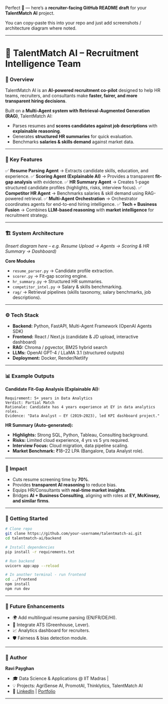 Perfect 🙌 — here’s a **recruiter-facing GitHub README draft** for your **TalentMatch AI** project.

You can copy-paste this into your repo and just add screenshots / architecture diagram where noted.

---

# 🚀 TalentMatch AI – Recruitment Intelligence Team

### 🔹 Overview

TalentMatch AI is an **AI-powered recruitment co-pilot** designed to help HR teams, recruiters, and consultants make **faster, fairer, and more transparent hiring decisions**.

Built on a **Multi-Agent system with Retrieval-Augmented Generation (RAG)**, TalentMatch AI:

* Parses resumes and **scores candidates against job descriptions** with **explainable reasoning**.
* Generates **structured HR summaries** for quick evaluation.
* Benchmarks **salaries & skills demand** against market data.

---

### 🌟 Key Features

✅ **Resume Parsing Agent** → Extracts candidate skills, education, and experience.
✅ **Scoring Agent (Explainable AI)** → Provides a transparent **fit-gap analysis** with evidence.
✅ **HR Summary Agent** → Creates 1-page structured candidate profiles (highlights, risks, interview focus).
✅ **Competitor HR Agent** → Benchmarks salaries & skill demand using RAG-powered retrieval.
✅ **Multi-Agent Orchestration** → Orchestrator coordinates agents for end-to-end hiring intelligence.
✅ **Tech + Business Fusion** → Combines **LLM-based reasoning** with **market intelligence** for recruitment strategy.

---

### 🏗️ System Architecture

*(Insert diagram here – e.g. Resume Upload → Agents → Scoring & HR Summary → Dashboard)*

**Core Modules**

* `resume_parser.py` → Candidate profile extraction.
* `scorer.py` → Fit-gap scoring engine.
* `hr_summary.py` → Structured HR summaries.
* `competitor_intel.py` → Salary & skills benchmarking.
* `rag/` → Retrieval pipelines (skills taxonomy, salary benchmarks, job descriptions).

---

### ⚙️ Tech Stack

* **Backend:** Python, FastAPI, Multi-Agent Framework (OpenAI Agents SDK)
* **Frontend:** React / Next.js (candidate & JD upload, interactive dashboard)
* **RAG:** Chroma / pgvector, BM25 hybrid search
* **LLMs:** OpenAI GPT-4 / LLaMA 3.1 (structured outputs)
* **Deployment:** Docker, Render/Netlify

---

### 📊 Example Outputs

**Candidate Fit-Gap Analysis (Explainable AI):**

```
Requirement: 5+ years in Data Analytics
Verdict: Partial Match
Rationale: Candidate has 4 years experience at EY in data analytics roles.
Evidence: "Data Analyst – EY (2019–2023), led KPI dashboard project."
```

**HR Summary (Auto-generated):**

* **Highlights:** Strong SQL, Python, Tableau, Consulting background.
* **Risks:** Limited cloud experience, 4 yrs vs 5 yrs required.
* **Interview Focus:** Cloud migration, data pipeline scaling.
* **Market Benchmark:** ₹18–22 LPA (Bangalore, Data Analyst role).

---

### 🎯 Impact

* Cuts resume screening time by **70%**.
* Provides **transparent AI reasoning** to reduce bias.
* Equips HR/Consultants with **real-time market insights**.
* Bridges **AI + Business Consulting**, aligning with roles at **EY, McKinsey, and similar firms**.

---

### 🚀 Getting Started

```bash
# Clone repo
git clone https://github.com/your-username/talentmatch-ai.git
cd talentmatch-ai/backend

# Install dependencies
pip install -r requirements.txt

# Run backend
uvicorn app:app --reload

# In another terminal - run frontend
cd ../frontend
npm install
npm run dev
```

---

### 📌 Future Enhancements

* 🌍 Add multilingual resume parsing (EN/FR/DE/HI).
* 🤝 Integrate ATS (Greenhouse, Lever).
* 📈 Analytics dashboard for recruiters.
* 🛡️ Fairness & bias detection module.

---

### 👤 Author

**Ravi Payghan**

* 🎓 Data Science & Applications @ IIT Madras | 
* 💡 Projects: AgriSense AI, PromotAI, Thinklytics, TalentMatch AI
* 🔗 [LinkedIn](#) | [Portfolio](#)

---

